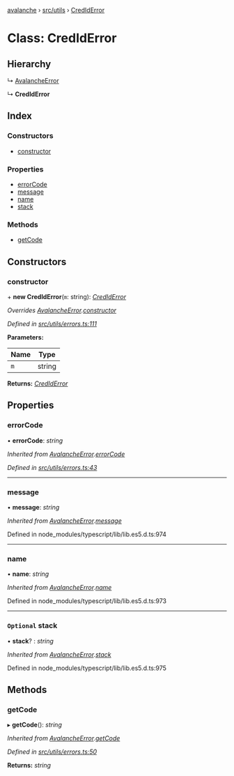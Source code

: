 [avalanche](../README.md) › [src/utils](../modules/src_utils.md) › [CredIdError](src_utils.crediderror.md)

# Class: CredIdError

## Hierarchy

  ↳ [AvalancheError](src_utils.avalancheerror.md)

  ↳ **CredIdError**

## Index

### Constructors

* [constructor](src_utils.crediderror.md#constructor)

### Properties

* [errorCode](src_utils.crediderror.md#errorcode)
* [message](src_utils.crediderror.md#message)
* [name](src_utils.crediderror.md#name)
* [stack](src_utils.crediderror.md#optional-stack)

### Methods

* [getCode](src_utils.crediderror.md#getcode)

## Constructors

###  constructor

\+ **new CredIdError**(`m`: string): *[CredIdError](src_utils.crediderror.md)*

*Overrides [AvalancheError](src_utils.avalancheerror.md).[constructor](src_utils.avalancheerror.md#constructor)*

*Defined in [src/utils/errors.ts:111](https://github.com/ava-labs/avalanchejs/blob/cfff19f/src/utils/errors.ts#L111)*

**Parameters:**

Name | Type |
------ | ------ |
`m` | string |

**Returns:** *[CredIdError](src_utils.crediderror.md)*

## Properties

###  errorCode

• **errorCode**: *string*

*Inherited from [AvalancheError](src_utils.avalancheerror.md).[errorCode](src_utils.avalancheerror.md#errorcode)*

*Defined in [src/utils/errors.ts:43](https://github.com/ava-labs/avalanchejs/blob/cfff19f/src/utils/errors.ts#L43)*

___

###  message

• **message**: *string*

*Inherited from [AvalancheError](src_utils.avalancheerror.md).[message](src_utils.avalancheerror.md#message)*

Defined in node_modules/typescript/lib/lib.es5.d.ts:974

___

###  name

• **name**: *string*

*Inherited from [AvalancheError](src_utils.avalancheerror.md).[name](src_utils.avalancheerror.md#name)*

Defined in node_modules/typescript/lib/lib.es5.d.ts:973

___

### `Optional` stack

• **stack**? : *string*

*Inherited from [AvalancheError](src_utils.avalancheerror.md).[stack](src_utils.avalancheerror.md#optional-stack)*

Defined in node_modules/typescript/lib/lib.es5.d.ts:975

## Methods

###  getCode

▸ **getCode**(): *string*

*Inherited from [AvalancheError](src_utils.avalancheerror.md).[getCode](src_utils.avalancheerror.md#getcode)*

*Defined in [src/utils/errors.ts:50](https://github.com/ava-labs/avalanchejs/blob/cfff19f/src/utils/errors.ts#L50)*

**Returns:** *string*
